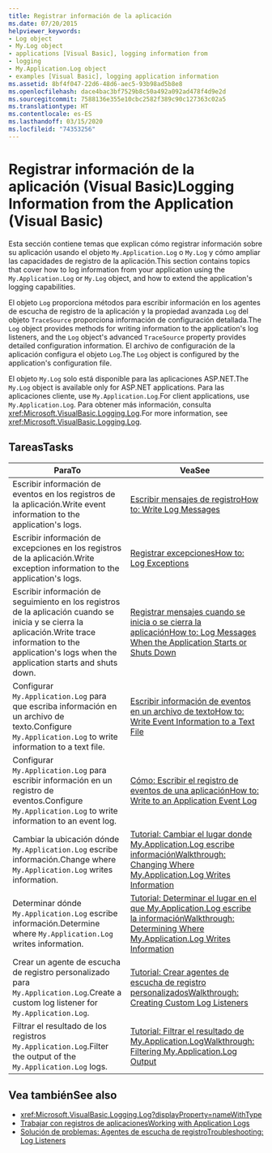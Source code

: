```yaml
---
title: Registrar información de la aplicación
ms.date: 07/20/2015
helpviewer_keywords:
- Log object
- My.Log object
- applications [Visual Basic], logging information from
- logging
- My.Application.Log object
- examples [Visual Basic], logging application information
ms.assetid: 8bf4f047-22d6-48d6-aec5-93b98ad5b8e8
ms.openlocfilehash: dace4bac3bf7529b8c50a492a092ad478f4d9e2d
ms.sourcegitcommit: 7588136e355e10cbc2582f389c90c127363c02a5
ms.translationtype: HT
ms.contentlocale: es-ES
ms.lasthandoff: 03/15/2020
ms.locfileid: "74353256"
---
```

# <a name="logging-information-from-the-application-visual-basic"></a><span data-ttu-id="67d74-102">Registrar información de la aplicación (Visual Basic)</span><span class="sxs-lookup"><span data-stu-id="67d74-102">Logging Information from the Application (Visual Basic)</span></span>

<span data-ttu-id="67d74-103">Esta sección contiene temas que explican cómo registrar información sobre su aplicación usando el objeto `My.Application.Log` o `My.Log` y cómo ampliar las capacidades de registro de la aplicación.</span><span class="sxs-lookup"><span data-stu-id="67d74-103">This section contains topics that cover how to log information from your application using the `My.Application.Log` or `My.Log` object, and how to extend the application's logging capabilities.</span></span>  
  
 <span data-ttu-id="67d74-104">El objeto `Log` proporciona métodos para escribir información en los agentes de escucha de registro de la aplicación y la propiedad avanzada `Log` del objeto `TraceSource` proporciona información de configuración detallada.</span><span class="sxs-lookup"><span data-stu-id="67d74-104">The `Log` object provides methods for writing information to the application's log listeners, and the `Log` object's advanced `TraceSource` property provides detailed configuration information.</span></span> <span data-ttu-id="67d74-105">El archivo de configuración de la aplicación configura el objeto `Log`.</span><span class="sxs-lookup"><span data-stu-id="67d74-105">The `Log` object is configured by the application's configuration file.</span></span>  
  
 <span data-ttu-id="67d74-106">El objeto `My.Log` solo está disponible para las aplicaciones ASP.NET.</span><span class="sxs-lookup"><span data-stu-id="67d74-106">The `My.Log` object is available only for ASP.NET applications.</span></span> <span data-ttu-id="67d74-107">Para las aplicaciones cliente, use `My.Application.Log`.</span><span class="sxs-lookup"><span data-stu-id="67d74-107">For client applications, use `My.Application.Log`.</span></span> <span data-ttu-id="67d74-108">Para obtener más información, consulta <xref:Microsoft.VisualBasic.Logging.Log>.</span><span class="sxs-lookup"><span data-stu-id="67d74-108">For more information, see <xref:Microsoft.VisualBasic.Logging.Log>.</span></span>  
  
## <a name="tasks"></a><span data-ttu-id="67d74-109">Tareas</span><span class="sxs-lookup"><span data-stu-id="67d74-109">Tasks</span></span>  
  
|<span data-ttu-id="67d74-110">Para</span><span class="sxs-lookup"><span data-stu-id="67d74-110">To</span></span>|<span data-ttu-id="67d74-111">Vea</span><span class="sxs-lookup"><span data-stu-id="67d74-111">See</span></span>|  
|--------|---------|  
|<span data-ttu-id="67d74-112">Escribir información de eventos en los registros de la aplicación.</span><span class="sxs-lookup"><span data-stu-id="67d74-112">Write event information to the application's logs.</span></span>|[<span data-ttu-id="67d74-113">Escribir mensajes de registro</span><span class="sxs-lookup"><span data-stu-id="67d74-113">How to: Write Log Messages</span></span>](../../../../visual-basic/developing-apps/programming/log-info/how-to-write-log-messages.md)|  
|<span data-ttu-id="67d74-114">Escribir información de excepciones en los registros de la aplicación.</span><span class="sxs-lookup"><span data-stu-id="67d74-114">Write exception information to the application's logs.</span></span>|[<span data-ttu-id="67d74-115">Registrar excepciones</span><span class="sxs-lookup"><span data-stu-id="67d74-115">How to: Log Exceptions</span></span>](../../../../visual-basic/developing-apps/programming/log-info/how-to-log-exceptions.md)|  
|<span data-ttu-id="67d74-116">Escribir información de seguimiento en los registros de la aplicación cuando se inicia y se cierra la aplicación.</span><span class="sxs-lookup"><span data-stu-id="67d74-116">Write trace information to the application's logs when the application starts and shuts down.</span></span>|[<span data-ttu-id="67d74-117">Registrar mensajes cuando se inicia o se cierra la aplicación</span><span class="sxs-lookup"><span data-stu-id="67d74-117">How to: Log Messages When the Application Starts or Shuts Down</span></span>](../../../../visual-basic/developing-apps/programming/log-info/how-to-log-messages-when-the-application-starts-or-shuts-down.md)|  
|<span data-ttu-id="67d74-118">Configurar `My.Application.Log` para que escriba información en un archivo de texto.</span><span class="sxs-lookup"><span data-stu-id="67d74-118">Configure `My.Application.Log` to write information to a text file.</span></span>|[<span data-ttu-id="67d74-119">Escribir información de eventos en un archivo de texto</span><span class="sxs-lookup"><span data-stu-id="67d74-119">How to: Write Event Information to a Text File</span></span>](../../../../visual-basic/developing-apps/programming/log-info/how-to-write-event-information-to-a-text-file.md)|  
|<span data-ttu-id="67d74-120">Configurar `My.Application.Log` para escribir información en un registro de eventos.</span><span class="sxs-lookup"><span data-stu-id="67d74-120">Configure `My.Application.Log` to write information to an event log.</span></span>|[<span data-ttu-id="67d74-121">Cómo: Escribir el registro de eventos de una aplicación</span><span class="sxs-lookup"><span data-stu-id="67d74-121">How to: Write to an Application Event Log</span></span>](../../../../visual-basic/developing-apps/programming/log-info/how-to-write-to-an-application-event-log.md)|  
|<span data-ttu-id="67d74-122">Cambiar la ubicación dónde `My.Application.Log` escribe información.</span><span class="sxs-lookup"><span data-stu-id="67d74-122">Change where `My.Application.Log` writes information.</span></span>|[<span data-ttu-id="67d74-123">Tutorial: Cambiar el lugar donde My.Application.Log escribe información</span><span class="sxs-lookup"><span data-stu-id="67d74-123">Walkthrough: Changing Where My.Application.Log Writes Information</span></span>](../../../../visual-basic/developing-apps/programming/log-info/walkthrough-changing-where-my-application-log-writes-information.md)|  
|<span data-ttu-id="67d74-124">Determinar dónde `My.Application.Log` escribe información.</span><span class="sxs-lookup"><span data-stu-id="67d74-124">Determine where `My.Application.Log` writes information.</span></span>|[<span data-ttu-id="67d74-125">Tutorial: Determinar el lugar en el que My.Application.Log escribe la información</span><span class="sxs-lookup"><span data-stu-id="67d74-125">Walkthrough: Determining Where My.Application.Log Writes Information</span></span>](../../../../visual-basic/developing-apps/programming/log-info/walkthrough-determining-where-my-application-log-writes-information.md)|  
|<span data-ttu-id="67d74-126">Crear un agente de escucha de registro personalizado para `My.Application.Log`.</span><span class="sxs-lookup"><span data-stu-id="67d74-126">Create a custom log listener for `My.Application.Log`.</span></span>|[<span data-ttu-id="67d74-127">Tutorial: Crear agentes de escucha de registro personalizados</span><span class="sxs-lookup"><span data-stu-id="67d74-127">Walkthrough: Creating Custom Log Listeners</span></span>](../../../../visual-basic/developing-apps/programming/log-info/walkthrough-creating-custom-log-listeners.md)|  
|<span data-ttu-id="67d74-128">Filtrar el resultado de los registros `My.Application.Log`.</span><span class="sxs-lookup"><span data-stu-id="67d74-128">Filter the output of the `My.Application.Log` logs.</span></span>|[<span data-ttu-id="67d74-129">Tutorial: Filtrar el resultado de My.Application.Log</span><span class="sxs-lookup"><span data-stu-id="67d74-129">Walkthrough: Filtering My.Application.Log Output</span></span>](../../../../visual-basic/developing-apps/programming/log-info/walkthrough-filtering-my-application-log-output.md)|  
  
## <a name="see-also"></a><span data-ttu-id="67d74-130">Vea también</span><span class="sxs-lookup"><span data-stu-id="67d74-130">See also</span></span>

- <xref:Microsoft.VisualBasic.Logging.Log?displayProperty=nameWithType>
- [<span data-ttu-id="67d74-131">Trabajar con registros de aplicaciones</span><span class="sxs-lookup"><span data-stu-id="67d74-131">Working with Application Logs</span></span>](../../../../visual-basic/developing-apps/programming/log-info/working-with-application-logs.md)
- [<span data-ttu-id="67d74-132">Solución de problemas: Agentes de escucha de registro</span><span class="sxs-lookup"><span data-stu-id="67d74-132">Troubleshooting: Log Listeners</span></span>](../../../../visual-basic/developing-apps/programming/log-info/troubleshooting-log-listeners.md)
